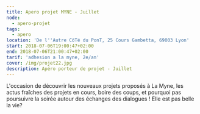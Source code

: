 ```yaml
---
title: Apero projet MYNE - Juillet
node:
  - apero-projet
tags:
  - apero
location: 'De l''Autre CôTé du PonT, 25 Cours Gambetta, 69003 Lyon'
start: 2018-07-06T19:00:47+02:00
end: 2018-07-06T21:00:47+02:00
tarif: 'adhesion a la myne, 2e/an'
cover: /img/projet22.jpg
description: Apéro porteur de projet - Juillet
---
```



L'occasion de découvrir les nouveaux projets proposés à La Myne, les actus fraîches des projets en cours, boire des coups, et pourquoi pas poursuivre la soirée autour des échanges des dialogues ! Elle est pas belle la vie?
